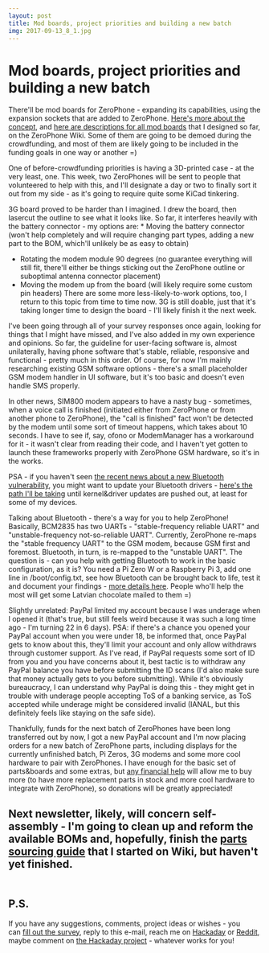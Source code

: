 ```yaml
---
layout: post
title: Mod boards, project priorities and building a new batch
img: 2017-09-13_8_1.jpg 
---
```


# Mod boards, project priorities and building a new batch

   
 There'll be mod boards for ZeroPhone - expanding its capabilities, using the expansion sockets that are added to ZeroPhone. [Here's more about the concept](https://hackaday.io/project/19035-zerophone-a-raspberry-pi-smartphone/log/67055-mod-boards-and-expansion-ports), and [here are descriptions for all mod boards](http://wiki.zerophone.org/index.php/Mod_boards) that I designed so far, on the ZeroPhone Wiki. Some of them are going to be demoed during the crowdfunding, and most of them are likely going to be included in the funding goals in one way or another =)   
   
 One of before-crowdfunding priorities is having a 3D-printed case - at the very least, one. This week, two ZeroPhones will be sent to people that volunteered to help with this, and I'll designate a day or two to finally sort it out from my side - as it's going to require quite some KiCad tinkering.   
   
 3G board proved to be harder than I imagined. I drew the board, then lasercut the outline to see what it looks like. So far, it interferes heavily with the battery connector - my options are:  * Moving the battery connector (won't help completely and will require changing part types, adding a new part to the BOM, which'll unlikely be as easy to obtain)
 * Rotating the modem module 90 degrees (no guarantee everything will still fit, there'll either be things sticking out the ZeroPhone outline or suboptimal antenna connector placement)
 * Moving the modem up from the board (will likely require some custom pin headers)
  There are some more less-likely-to-work options, too, I return to this topic from time to time now. 3G is still doable, just that it's taking longer time to design the board - I'll likely finish it the next week.  
   
 I've been going through all of your survey responses once again, looking for things that I might have missed, and I've also added in my own experience and opinions. So far, the guideline for user-facing software is, almost unilaterally, having phone software that's stable, reliable, responsive and functional - pretty much in this order. Of course, for now I'm mainly researching existing GSM software options - there's a small placeholder GSM modem handler in UI software, but it's too basic and doesn't even handle SMS properly.  
   
 In other news, SIM800 modem appears to have a nasty bug - sometimes, when a voice call is finished (initiated either from ZeroPhone or from another phone to ZeroPhone), the "call is finished" fact won't be detected by the modem until some sort of timeout happens, which takes about 10 seconds. I have to see if, say, ofono or ModemManager has a workaround for it - it wasn't clear from reading their code, and I haven't yet gotten to launch these frameworks properly with ZeroPhone GSM hardware, so it's in the works.  
   
 PSA - if you haven't seen [the recent news about a new Bluetooth vulnerability](https://arstechnica.com/information-technology/2017/09/bluetooth-bugs-open-billions-of-devices-to-attacks-no-clicking-required/%20), you might want to update your Bluetooth drivers - [here's the path I'll be taking](https://unix.stackexchange.com/questions/392001/how-do-i-secure-linux-systems-against-the-blueborne-remote-attack) until kernel&driver updates are pushed out, at least for some of my devices.  
   
 Talking about Bluetooth - there's a way for you to help ZeroPhone! Basically, BCM2835 has two UARTs - "stable-frequency reliable UART" and "unstable-frequency not-so-reliable UART". Currently, ZeroPhone re-maps the "stable frequency UART" to the GSM modem, because GSM first and foremost. Bluetooth, in turn, is re-mapped to the "unstable UART". The question is - can you help with getting Bluetooth to work in the basic configuration, as it is? You need a Pi Zero W or a Raspberry Pi 3, add one line in /boot/config.txt, see how Bluetooth can be brought back to life, test it and document your findings - [more details here](https://hackaday.io/project/19035/log/67082). People who'll help the most will get some Latvian chocolate mailed to them =)  
   
 Slightly unrelated: PayPal limited my account because I was underage when I opened it (that's true, but still feels weird because it was such a long time ago - I'm turning 22 in 6 days). PSA: if there's a chance you opened your PayPal account when you were under 18, be informed that, once PayPal gets to know about this, they'll limit your account and only allow withdraws through customer support. As I've read, if PayPal requests some sort of ID from you and you have concerns about it, best tactic is to withdraw any PayPal balance you have before submitting the ID scans (I'd also make sure that money actually gets to you before submitting). While it's obviously bureaucracy, I can understand why PayPal is doing this - they might get in trouble with underage people accepting ToS of a banking service, as ToS accepted while underage might be considered invalid (IANAL, but this definitely feels like staying on the safe side).  
   
 Thankfully, funds for the next batch of ZeroPhones have been long transferred out by now, I got a new PayPal account and I'm now placing orders for a new batch of ZeroPhone parts, including displays for the currently unfinished batch, Pi Zeros, 3G modems and some more cool hardware to pair with ZeroPhones. I have enough for the basic set of parts&boards and some extras, but [any financial help](https://zerophone.github.io/newsletter/help/#donate) will allow me to buy more (to have more replacement parts in stock and more cool hardware to integrate with ZeroPhone), so donations will be greatly appreciated!   
   
 Next newsletter, likely, will concern self-assembly - I'm going to clean up and reform the available BOMs and, hopefully, finish the [parts sourcing guide](http://wiki.zerophone.org/index.php/Sourcing_ZeroPhone_parts) that I started on Wiki, but haven't yet finished.  
   
---

## P.S.

 If you have any suggestions, comments, project ideas or wishes - you can [fill out the survey](https://zerophone.github.io/newsletter/survey/), reply to this e-mail, reach me on [Hackaday](https://hackaday.io/CRImier) or [Reddit](https://www.reddit.com/user/CRImier), maybe comment on [the Hackaday project](https://hackaday.io/project/19035) - whatever works for you! 

  